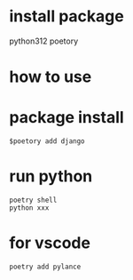 # install package  
python312
poetory

# how to use  

# package install  

```
$poetory add django
```

# run python 

```
poetry shell
python xxx
```

# for vscode  

```
poetry add pylance
```